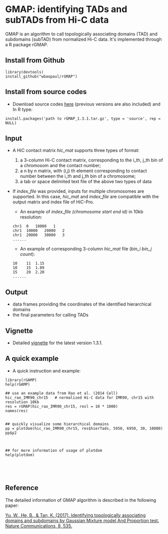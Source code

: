 # GMAP: identifying TADs and subTADs from Hi-C data

GMAP is an algorithm to call topologically associating domains (TAD) and subdomains (subTAD) from normalized Hi-C data.
It's implemented through a R package rGMAP.


## Install from Github 
```
library(devtools)
install_github("wbaopaul/rGMAP")
```

## Install from source codes

* Download source codes [here](https://www.dropbox.com/sh/27es1vimtf5745t/AADLhBXE_wgrUIlnDS0LWpqYa?dl=0) (previous versions are also included)
and In R type:
 
```
install.packages('path to rGMAP_1.3.1.tar.gz', type = 'source', rep = NULL)
```
## Input
* A HiC contact matrix *hic_mat* supports three types of format: 
  1. a 3-column Hi-C contact matrix, corresponding to the i_th, j_th bin of a chromosom and the contact number; 
  2. a n by n matrix, with (i,j) th element corresponding to contact number between the i_th and j_th bin of a chromosome;
  3. a tab or space delimited text file of the above two types of data
  
* If *index_file* was provided, inputs for multiple chromosomes are supported. In this case, *hic_mat* and *index_file* are compatible with the output matrix and index file of HiC-Pro.

  - An example of *index_file (chromosome start end id)* in 10kb resolution:

  ```
  chr1	0	10000	1
  chr1	10000	20000	2
  chr1	20000	30000	3
  ......
  ```

  - An example of corresponding 3-column *hic_mat* file (*bin_i bin_j count*):

  ```
  10	11	1.15
  10	15	1.89
  15	20	2.20
  ......
  ```


## Output
  * data frames providing the coordinates of the identified hierarchical domains
  * the final parameters for calling TADs

## Vignette
* Detailed [vignette](https://www.dropbox.com/s/n0bsr80fvmi1tp4/rGMAP-vignette.html?dl=0) for the latest version 1.3.1.

## A quick example
* A quick instruction and example:

```
library(rGAMP)
help(rGAMP)

## use an example data from Rao et al. (2014 Cell)
hic_rao_IMR90_chr15   # normalized Hi-C data for IMR90, chr15 with resolution 10kb
res = rGMAP(hic_rao_IMR90_chr15, resl = 10 * 1000)
names(res)


## quickly visualize some hierarchical domains
pp = plotdom(hic_rao_IMR90_chr15, res$hierTads, 5950, 6950, 30, 10000)
pp$p2



## for more information of usage of plotdom
help(plotdom)





```

## Reference
The detailed information of GMAP algorithm is described in the following paper:

[Yu, W., He, B., & Tan, K. (2017). Identifying topologically associating domains and subdomains by Gaussian Mixture model And Proportion test. Nature Communications, 8, 535. ](http://doi.org/10.1038/s41467-017-00478-8)


